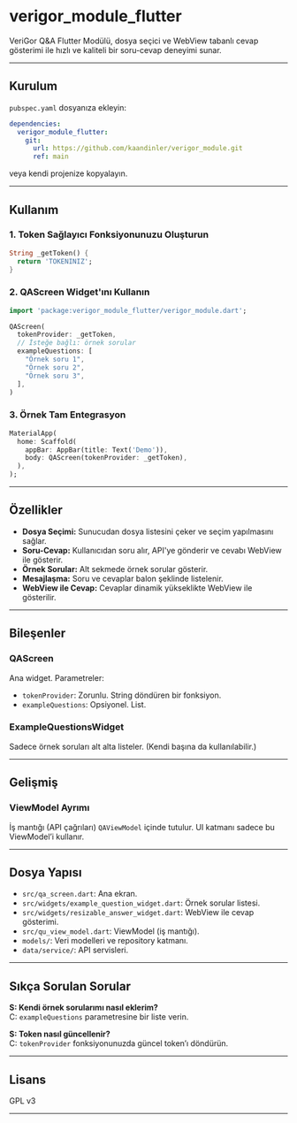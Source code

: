 # verigor_module_flutter

VeriGor Q&A Flutter Modülü, dosya seçici ve WebView tabanlı cevap gösterimi ile hızlı ve kaliteli bir soru-cevap deneyimi sunar.

---

## Kurulum

`pubspec.yaml` dosyanıza ekleyin:

```yaml
dependencies:
  verigor_module_flutter:
    git:
      url: https://github.com/kaandinler/verigor_module.git
      ref: main
```

veya kendi projenize kopyalayın.

---

## Kullanım

### 1. Token Sağlayıcı Fonksiyonunuzu Oluşturun

```dart
String _getToken() {
  return 'TOKENINIZ';
}
```

### 2. QAScreen Widget'ını Kullanın

```dart
import 'package:verigor_module_flutter/verigor_module.dart';

QAScreen(
  tokenProvider: _getToken,
  // İsteğe bağlı: örnek sorular
  exampleQuestions: [
    "Örnek soru 1",
    "Örnek soru 2",
    "Örnek soru 3",
  ],
)
```

### 3. Örnek Tam Entegrasyon

```dart
MaterialApp(
  home: Scaffold(
    appBar: AppBar(title: Text('Demo')),
    body: QAScreen(tokenProvider: _getToken),
  ),
);
```

---

## Özellikler

- **Dosya Seçimi:** Sunucudan dosya listesini çeker ve seçim yapılmasını sağlar.
- **Soru-Cevap:** Kullanıcıdan soru alır, API'ye gönderir ve cevabı WebView ile gösterir.
- **Örnek Sorular:** Alt sekmede örnek sorular gösterir.
- **Mesajlaşma:** Soru ve cevaplar balon şeklinde listelenir.
- **WebView ile Cevap:** Cevaplar dinamik yükseklikte WebView ile gösterilir.

---

## Bileşenler

### QAScreen

Ana widget. Parametreler:
- `tokenProvider`: Zorunlu. String döndüren bir fonksiyon.
- `exampleQuestions`: Opsiyonel. List<String>.

### ExampleQuestionsWidget

Sadece örnek soruları alt alta listeler. (Kendi başına da kullanılabilir.)

---

## Gelişmiş

### ViewModel Ayrımı

İş mantığı (API çağrıları) `QAViewModel` içinde tutulur. UI katmanı sadece bu ViewModel’i kullanır.

---

## Dosya Yapısı

- `src/qa_screen.dart`: Ana ekran.
- `src/widgets/example_question_widget.dart`: Örnek sorular listesi.
- `src/widgets/resizable_answer_widget.dart`: WebView ile cevap gösterimi.
- `src/qu_view_model.dart`: ViewModel (iş mantığı).
- `models/`: Veri modelleri ve repository katmanı.
- `data/service/`: API servisleri.

---

## Sıkça Sorulan Sorular

**S: Kendi örnek sorularımı nasıl eklerim?**  
C: `exampleQuestions` parametresine bir liste verin.

**S: Token nasıl güncellenir?**  
C: `tokenProvider` fonksiyonunuzda güncel token’ı döndürün.

---

## Lisans

GPL v3

---